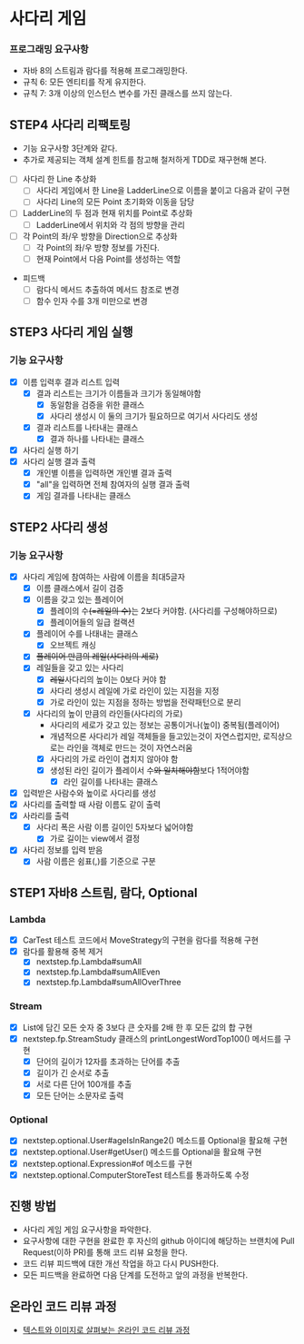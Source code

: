 # 사다리 게임

### 프로그래밍 요구사항

* 자바 8의 스트림과 람다를 적용해 프로그래밍한다.
* 규칙 6: 모든 엔티티를 작게 유지한다.
* 규칙 7: 3개 이상의 인스턴스 변수를 가진 클래스를 쓰지 않는다.

## STEP4 사다리 리팩토링
* 기능 요구사항 3단계와 같다.
* 추가로 제공되는 객체 설계 힌트를 참고해 철저하게 TDD로 재구현해 본다.
* [ ] 사다리 한 Line 추상화
  * [ ] 사다리 게임에서 한 Line을 LadderLine으로 이름을 붙이고 다음과 같이 구현
  * [ ] 사다리 Line의 모든 Point 초기화와 이동을 담당
* [ ] LadderLine의 두 점과 현재 위치를 Point로 추상화
  * [ ] LadderLine에서 위치와 각 점의 방향을 관리
* [ ] 각 Point의 좌/우 방향을 Direction으로 추상화
  * [ ] 각 Point의 좌/우 방향 정보를 가진다.
  * [ ] 현재 Point에서 다음 Point를 생성하는 역할
* 피드백
  * [ ] 람다식 메서드 추출하여 메서드 참조로 변경
  * [ ] 함수 인자 수를 3개 미만으로 변경

## STEP3 사다리 게임 실행

### 기능 요구사항
 * [x] 이름 입력후 결과 리스트 입력
   * [x] 결과 리스트는 크기가 이름들과 크기가 동일해야함
     * [x] 동일함을 검증을 위한 클래스
     * [x] 사다리 생성시 이 둘의 크기가 필요하므로 여기서 사다리도 생성
   * [x] 결과 리스트를 나타내는 클래스
     * [x] 결과 하나를 나타내는 클래스
 * [x] 사다리 실행 하기
 * [x] 사다리 실행 결과 출력
   * [x] 개인별 이름을 입력하면 개인별 결과 출력
   * [x] "all"을 입력하면 전체 참여자의 실행 결과 출력
   * [x] 게임 결과를 나타내는 클래스

## STEP2 사다리 생성

### 기능 요구사항

 * [x] 사다리 게임에 참여하는 사람에 이름을 최대5글자
   * [x] 이름 클래스에서 길이 검증
   * [x] 이름을 갖고 있는 플레이어
       * [x] 플레이의 수~~(=레일의 수)~~는 2보다 커야함. (사다리를 구성해야하므로)
       * [x] 플레이어들의 일급 컬랙션
   * [x] 플레이어 수를 나태내는 클래스
     * [x] 오브젝트 캐싱
   * [x] ~~플레이어 만큼의 레일(사다리의 세로)~~
   * [x] 레일들을 갖고 있는 사다리
       * [x] ~~레일~~사다리의 높이는 0보다 커야 함
       * [x] 사다리 생성시 레일에 가로 라인이 있는 지점을 지정
       * [x] 가로 라인이 있는 지점을 정하는 방법을 전략패턴으로 분리
   * [x] 사다리의 높이 만큼의 라인들(사다리의 가로)
     * 사다리의 세로가 갖고 있는 정보는 공통이거나(높이) 중복됨(플레이어)
     * 개념적으론 사다리가 레일 객체들을 들고있는것이 자연스럽지만, 로직상으로는 라인을 객체로 만드는 것이 자연스러움
     * [x] 사다리의 가로 라인이 겹치지 않아야 함
     * [x] 생성된 라인 길이가 플레이서 수~~와 일치해야함~~보다 1적어야함
       * [x] 라인 길이를 나타내는 클래스
 * [x] 입력받은 사람수와 높이로 사다리를 생성
 * [x] 사다리를 출력할 때 사람 이름도 같이 출력
 * [x] 사라리를 출력
   * [x] 사다리 폭은 사람 이름 길이인 5자보다 넓어야함
     * [x] 가로 길이는 view에서 결정
 * [x] 사다리 정보를 입력 받음
   * [x] 사람 이름은 쉼표(,)를 기준으로 구분

## STEP1  자바8 스트림, 람다, Optional

### Lambda
* [x] CarTest 테스트 코드에서 MoveStrategy의 구현을 람다를 적용해 구현
* [x] 람다를 활용해 중복 제거
  * [x] nextstep.fp.Lambda#sumAll
  * [x] nextstep.fp.Lambda#sumAllEven
  * [x] nextstep.fp.Lambda#sumAllOverThree

### Stream
* [x] List에 담긴 모든 숫자 중 3보다 큰 숫자를 2배 한 후 모든 값의 합 구현
* [x] nextstep.fp.StreamStudy 클래스의 printLongestWordTop100() 메서드를 구현
  * [x] 단어의 길이가 12자를 초과하는 단어를 추출
  * [x] 길이가 긴 순서로 추출
  * [x] 서로 다른 단어 100개를 추출
  * [x] 모든 단어는 소문자로 출력

### Optional
* [x] nextstep.optional.User#ageIsInRange2() 메소드를 Optional을 활요해 구현
* [x] nextstep.optional.User#getUser() 메소드를 Optional을 활요해 구현
* [x] nextstep.optional.Expression#of 메소드를 구현
* [x] nextstep.optional.ComputerStoreTest 테스트를 통과하도록 수정

## 진행 방법
* 사다리 게임 게임 요구사항을 파악한다.
* 요구사항에 대한 구현을 완료한 후 자신의 github 아이디에 해당하는 브랜치에 Pull Request(이하 PR)를 통해 코드 리뷰 요청을 한다.
* 코드 리뷰 피드백에 대한 개선 작업을 하고 다시 PUSH한다.
* 모든 피드백을 완료하면 다음 단계를 도전하고 앞의 과정을 반복한다.

## 온라인 코드 리뷰 과정
* [텍스트와 이미지로 살펴보는 온라인 코드 리뷰 과정](https://github.com/nextstep-step/nextstep-docs/tree/master/codereview)